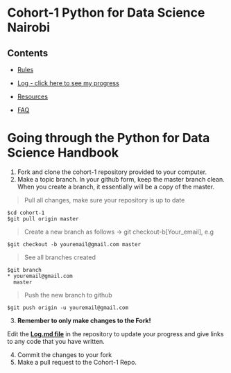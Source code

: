 # Cohort-1 Python for Data Science Nairobi

## Contents

* [Rules](https://github.com/Python-4-DS/Cohort-1/blob/master/rules.md)

* [Log - click here to see my progress](https://github.com/Python-4-DS/Cohort-1/blob/master/log.md)

* [Resources](https://github.com/Python-4-DS/Cohort-1/blob/master/resources.md)

* [FAQ](https://github.com/Python-4-DS/Cohort-1/blob/master/FAQ.md)



# Going through the Python for Data Science Handbook

1. Fork and clone the cohort-1 repository provided to your computer.
2. Make a topic branch. In your github form, keep the master branch clean. When you create a branch, it essentially will be a copy of the master.

> Pull all changes, make sure your repository is up to date

```
$cd cohort-1
$git pull origin master
```
> Create a new branch as follows -> git checkout-b[Your_email], e.g

```
$git checkout -b youremail@gmail.com master
```

> See all branches created

```
$git branch
* youremail@gmail.com
  master
```
> Push the new branch to github

```
$git push origin -u youremail@gmail.com
```

3. **Remember to only make changes to the Fork!**

Edit the **[Log.md file](https://github.com/Python-4-DS/Cohort-1/blob/master/log.md)** in the repository to update your progress and give links to any code that you have written.

4. Commit the changes to your fork
5. Make a pull request to the Cohort-1 Repo.


